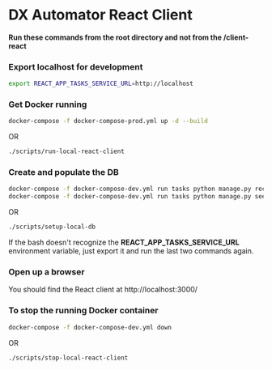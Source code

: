 # DX Automator React Client

**Run these commands from the root directory and not from the /client-react**

### Export localhost for development

```bash
export REACT_APP_TASKS_SERVICE_URL=http://localhost
```

### Get Docker running

```bash
docker-compose -f docker-compose-prod.yml up -d --build
```
OR
```bash
./scripts/run-local-react-client
```

### Create and populate the DB

```bash
docker-compose -f docker-compose-dev.yml run tasks python manage.py recreate_db
docker-compose -f docker-compose-dev.yml run tasks python manage.py seed_db
```
OR
```bash
./scripts/setup-local-db
```

If the bash doesn't recognize the **REACT_APP_TASKS_SERVICE_URL** environment variable, just export it and run the last two commands again.

### Open up a browser

You should find the React client at http://localhost:3000/


### To stop the running Docker container
```bash
docker-compose -f docker-compose-dev.yml down
```
OR
```bash
./scripts/stop-local-react-client
```